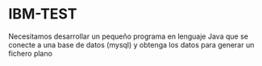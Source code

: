 # IBM-TEST
Necesitamos desarrollar un pequeño programa en lenguaje Java que se conecte a una base de datos (mysql) y obtenga los datos para generar un fichero plano
